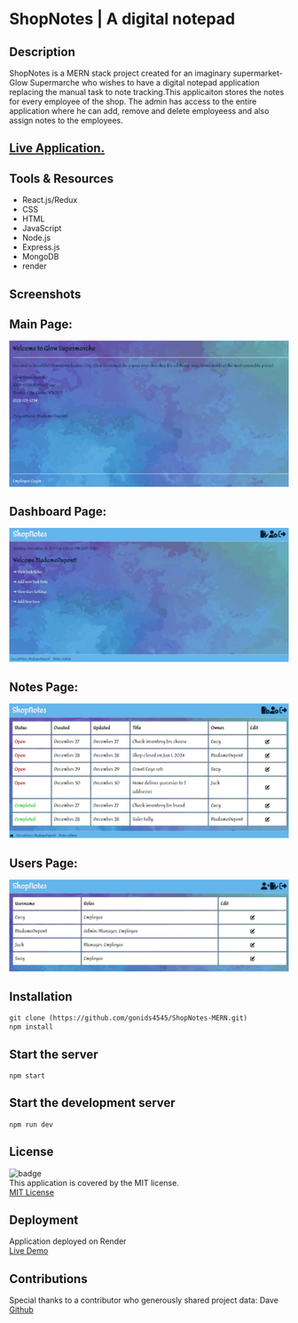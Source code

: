# ShopNotes | A digital notepad

## Description

ShopNotes is a MERN stack project created for an imaginary supermarket- Glow Supermarche who wishes to have a digital notepad application replacing the manual task to note tracking.This applicaiton stores the notes for every employee of the shop. The admin has access to the entire application where he can add, remove and delete employeess and also assign notes to the employees. 

## [Live Application.](https://shopnotes.onrender.com/)

## Tools & Resources

- React.js/Redux
- CSS
- HTML
- JavaScript
- Node.js
- Express.js
- MongoDB
- render

## Screenshots

## Main Page:

![screenshot](/mainpage.png)

## Dashboard Page:

![screenshot](/dashboard.png)

## Notes Page:

![screenshot](/notes.png)

## Users Page:

![screenshot](/users.png)

## Installation

```
git clone (https://github.com/gonids4545/ShopNotes-MERN.git)
npm install
```

## Start the server

```
npm start
```

## Start the development server

```
npm run dev
```

## License

![badge](https://img.shields.io/badge/license-MIT-brightgreen)  
This application is covered by the MIT license.  
[MIT License](https://opensource.org/licenses/MIT)

## Deployment

Application deployed on Render  
[Live Demo](https://shopnotes.onrender.com/)

## Contributions

Special thanks to a contributor who generously shared project data:
Dave [Github](https://github.com/gitdagray)
